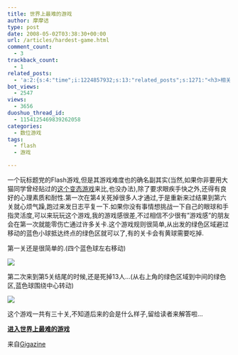 ```yaml
---
title: 世界上最难的游戏
author: 摩摩诘
type: post
date: 2008-05-02T03:38:30+00:00
url: /articles/hardest-game.html
comment_count:
  - 3
trackback_count:
  - 1
related_posts:
  - 'a:2:{s:4:"time";i:1224857932;s:13:"related_posts";s:1271:"<h3>相关日志</h3><ul class="related_post"><li><a href="http://www.digglife.cn/articles/physics-emulator-box2dflashas3.html" title="在Flash里模拟物理运动:Box2DFlashAS3">在Flash里模拟物理运动:Box2DFlashAS3</a></li><li><a href="http://www.digglife.cn/articles/convert-powerpoint-flash.html" title="免费将Powerpoint转换为Flash">免费将Powerpoint转换为Flash</a></li><li><a href="http://www.digglife.cn/articles/waste-time-beffddlr.html" title="在线自作拼图游戏:befuddlr">在线自作拼图游戏:befuddlr</a></li><li><a href="http://www.digglife.cn/articles/google-earth-social-networking.html" title="Google Earth年内推出虚拟世界服务?">Google Earth年内推出虚拟世界服务?</a></li><li><a href="http://www.digglife.cn/articles/google-earth-flight-simulator.html" title="Google Earth的复活节彩蛋:模拟飞行">Google Earth的复活节彩蛋:模拟飞行</a></li><li><a href="http://www.digglife.cn/articles/adobe-flash-player-moviestar.html" title="Adobe Flash Player即将升级:Moviestar">Adobe Flash Player即将升级:Moviestar</a></li><li><a href="http://www.digglife.cn/articles/google-search-engine-for-ringtones.html" title="Google将发布手机铃声搜索">Google将发布手机铃声搜索</a></li></ul>";}'
bot_views:
  - 2547
views:
  - 3656
duoshuo_thread_id:
  - 1154125469839262058
categories:
  - 数位游戏
tags:
  - flash
  - 游戏

---
```

一个玩标题党的Flash游戏,但是其游戏难度也的确名副其实(当然,如果你非要用大猫同学曾经贴过的<a href="http://caitou.com/727/p2p-over.cat" target="_blank">这个变态游戏</a>来比,也没办法),除了要求眼疾手快之外,还得有良好的心理素质和耐性.第一次在第4关死掉很多人才通过,于是重新来过结果到第六关就心烦气躁,跑过来发日志平复一下.如果你没有事情想挑战一下自己的眼球和手指灵活度,可以来玩玩这个游戏,我的游戏感很差,不过相信不少很有&#8221;游戏感&#8221;的朋友会在第一次就能零伤亡通过许多关卡.这个游戏规则很简单,从出发的绿色区域避过移动的蓝色小球抵达终点的绿色区就可以了,有的关卡会有黄球需要吃掉.

<!--more-->

第一关还是很简单的.(四个蓝色球左右移动)

![][1]

第二次来到第5关结尾的时候,还是死掉13人&#8230;(从右上角的绿色区域到中间的绿色区,蓝色球围绕中心转动)

![][2]

这个游戏一共有三十关,不知道后来的会是什么样子,留给读者来解答啦&#8230;

<a title="进入世界上最难的游戏" href="http://www.snubbyland.com/pop.php?type=games&ID=10" target="_blank"><strong>进入世界上最难的游戏</strong></a>

来自<a title="Gigazine" href="http://gigazine.net/index.php?/news/comments/20080430_the_worlds_hardest_game/" target="_blank">Gigazine</a>

[][3]

 [1]: http://digglife.qiniudn.com/qiniu/2523/image/53660249beb0827997550c1f63c44eb3.jpg
 [2]: http://digglife.qiniudn.com/qiniu/2523/image/27e21a499cd7fadb42f876aa34a31f29.jpg
 [3]: http://www.snubbyland.com/pop.php?type=games&ID=10 "http://www.snubbyland.com/pop.php?type=games&ID=10"